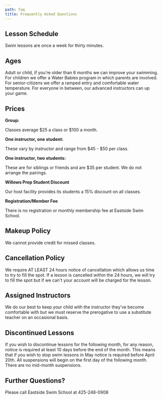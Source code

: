 ```yaml
---
path: faq
title: Frequently Asked Questions
---
```

## Lesson Schedule

Swim lessons are once a week for thirty minutes.

## Ages

Adult or child, if you’re older than 6 months we can improve your swimming. For children we offer a Water Babies program in which parents are involved. For senior-citizens we offer a ramped entry and comfortable water temperature. For everyone in between, our advanced instructors can up your game.

## Prices

**Group:**

Classes average $25 a class or $100 a month.

**One instructor, one student:**

These vary by instructor and range from $45 - $50 per class.

**One instructor, two students:**

These are for siblings or friends and are $35 per student. We do not arrange the pairings.

**Willows Prep Student Discount**

Our host facility provides its students a 15% discount on all classes.

**Registration/Member Fee**

There is no registration or monthly membership fee at Eastside Swim School.

## Makeup Policy

We cannot provide credit for missed classes.

## Cancellation Policy

We require AT LEAST 24 hours notice of cancellation which allows us time to try to fill the spot.   If a lesson is cancelled within the 24 hours, we will try to fill the spot but if we can't your account will be charged for the lesson.

## Assigned Instructors

We do our best to keep your child with the instructor they’ve become comfortable with but we must reserve the prerogative to use a substitute teacher on an occasional basis.

## Discontinued Lessons

If you wish to discontinue lessons for the following month, for any reason, notice is required at least 10 days before the end of the month. This means that if you wish to stop swim lessons in May notice is required before April 20th. All suspensions will begin on the first day of the following month. There are no mid-month suspensions.

## Further Questions?

Please call Eastside Swim School at 425-248-0908
